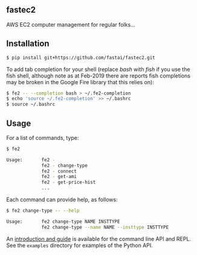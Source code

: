## fastec2

AWS EC2 computer management for regular folks...

## Installation

```bash
$ pip install git+https://github.com/fastai/fastec2.git
```

To add tab completion for your shell (replace *bash* with *fish* if you use the fish shell, although note as at Feb-2019 there are reports fish completions may be broken in the Google Fire library that this relies on):

```bash
$ fe2 -- --completion bash > ~/.fe2-completion
$ echo 'source ~/.fe2-completion' >> ~/.bashrc
$ source ~/.bashrc
```

## Usage

For a list of commands, type:

```bash
$ fe2

Usage:       fe2 -
             fe2 - change-type
             fe2 - connect
             fe2 - get-ami
             fe2 - get-price-hist
             ...
```

Each command can provide help, as follows:

```bash
$ fe2 change-type -- --help

Usage:       fe2 change-type NAME INSTTYPE
             fe2 change-type --name NAME --insttype INSTTYPE
```

An [introduction and guide](https://www.fast.ai/2019/02/15/fastec2/) is available for the command line API and REPL. See the `examples` directory for examples of the Python API.
